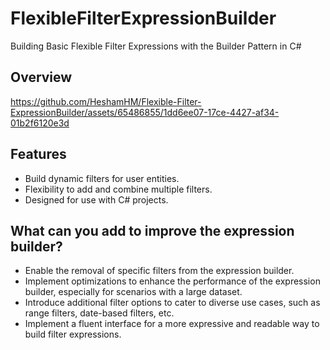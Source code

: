 # FlexibleFilterExpressionBuilder
Building Basic Flexible Filter Expressions with the Builder Pattern in C#
## Overview
https://github.com/HeshamHM/Flexible-Filter-ExpressionBuilder/assets/65486855/1dd6ee07-17ce-4427-af34-01b2f6120e3d

## Features
- Build dynamic filters for user entities.
- Flexibility to add and combine multiple filters.
- Designed for use with C# projects.


## What can you add to improve the expression builder?
-  Enable the removal of specific filters from the expression builder.
- Implement optimizations to enhance the performance of the expression builder, especially for scenarios with a large dataset.
- Introduce additional filter options to cater to diverse use cases, such as range filters, date-based filters, etc.
- Implement a fluent interface for a more expressive and readable way to build filter expressions.






